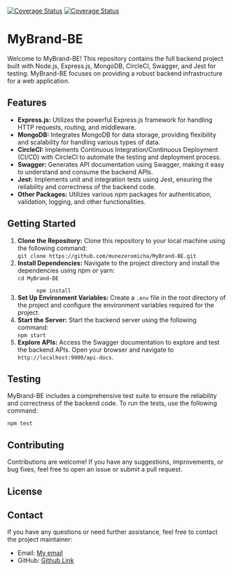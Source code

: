[![Coverage Status](https://coveralls.io/repos/github/munezeromicha/MyBrand-BE/badge.svg?branch=main)](https://coveralls.io/github/munezeromicha/MyBrand-BE?branch=main)
<a href='https://coveralls.io/github/munezeromicha/MyBrand-BE?branch=main'><img src='https://coveralls.io/repos/github/munezeromicha/MyBrand-BE/badge.svg?branch=main' alt='Coverage Status' /></a>


<!DOCTYPE html>
<html lang="en">
<head>

</head>
<body>

<h1>MyBrand-BE</h1>

<p>Welcome to MyBrand-BE! This repository contains the full backend project built with Node.js, Express.js, MongoDB, CircleCI, Swagger, and Jest for testing. MyBrand-BE focuses on providing a robust backend infrastructure for a web application.</p>

<h2>Features</h2>

<ul>
  <li><strong>Express.js:</strong> Utilizes the powerful Express.js framework for handling HTTP requests, routing, and middleware.</li>
  <li><strong>MongoDB:</strong> Integrates MongoDB for data storage, providing flexibility and scalability for handling various types of data.</li>
  <li><strong>CircleCI:</strong> Implements Continuous Integration/Continuous Deployment (CI/CD) with CircleCI to automate the testing and deployment process.</li>
  <li><strong>Swagger:</strong> Generates API documentation using Swagger, making it easy to understand and consume the backend APIs.</li>
  <li><strong>Jest:</strong> Implements unit and integration tests using Jest, ensuring the reliability and correctness of the backend code.</li>
  <li><strong>Other Packages:</strong> Utilizes various npm packages for authentication, validation, logging, and other functionalities.</li>
</ul>

<h2>Getting Started</h2>

<ol>
  <li><strong>Clone the Repository:</strong> Clone this repository to your local machine using the following command:<br>
    <code>git clone https://github.com/munezeromicha/MyBrand-BE.git</code></li>
  <li><strong>Install Dependencies:</strong> Navigate to the project directory and install the dependencies using npm or yarn:<br>
    <code>cd MyBrand-BE<br>
      npm install</code></li>
  <li><strong>Set Up Environment Variables:</strong> Create a <code>.env</code> file in the root directory of the project and configure the environment variables required for the project.</li>
  <li><strong>Start the Server:</strong> Start the backend server using the following command:<br>
    <code>npm start</code></li>
  <li><strong>Explore APIs:</strong> Access the Swagger documentation to explore and test the backend APIs. Open your browser and navigate to <code>http://localhost:9000/api-docs</code>.</li>
</ol>

<h2>Testing</h2>

<p>MyBrand-BE includes a comprehensive test suite to ensure the reliability and correctness of the backend code. To run the tests, use the following command:</p>

<code>npm test</code>

<h2>Contributing</h2>

<p>Contributions are welcome! If you have any suggestions, improvements, or bug fixes, feel free to open an issue or submit a pull request.</p>

<h2>License</h2>


<h2>Contact</h2>

<p>If you have any questions or need further assistance, feel free to contact the project maintainer:</p>

<ul>
  <li>Email: <a href="mailto:munezeromicha@gmail.com">My email</a></li>
  <li>GitHub: <a href="https://github.com/munezeromicha">Github Link</a></li>
</ul>

</body>
</html>
